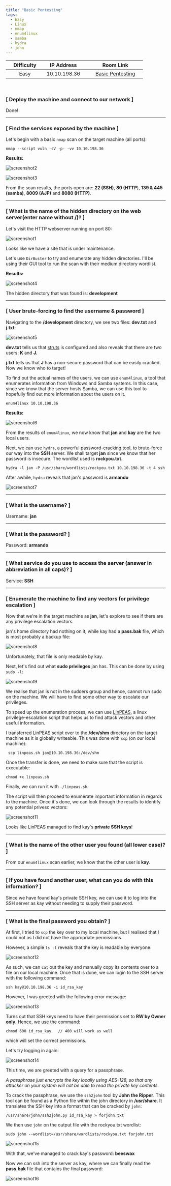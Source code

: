 ```yaml
---
title: "Basic Pentesting"
tags:
  - Easy
  - Linux
  - nmap
  - enum4linux
  - samba
  - hydra
  - john
---
```


|  | Difficulty |  |  IP Address   |  |  | Room Link |  |
|--| :--------: |--|:------------: |--|--| :--------:|--|
|  |   Easy     |  | 10.10.198.36  |  |  | [Basic Pentesting](https://tryhackme.com/room/basicpentestingjt) |  |

<br>

### [ Deploy the machine and connect to our network ]

Done!

---

### [ Find the services exposed by the machine ]

Let's begin with a basic `nmap` scan on the target machine (all ports):

```
nmap --script vuln -sV -p- -vv 10.10.198.36 
```

**Results:**

![screenshot2](../assets/images/basic_pentesting/screenshot2.png)

![screenshot3](../assets/images/basic_pentesting/screenshot3.png)

From the scan results, the ports open are: **22 (SSH)**, **80 (HTTP**), **139 & 445 (samba)**, **8009 (AJP)** and **8080 (HTTP)**.

---

### [ What is the name of the hidden directory on the web server(enter name without /)? ]

Let's visit the HTTP webserver running on port 80:

![screenshot1](../assets/images/basic_pentesting/screenshot1.png)

Looks like we have a site that is under maintenance.

Let's use `DirBuster` to try and enumerate any hidden directories. I'll be using their GUI tool to run the scan with their medium directory wordlist.

**Results:**

![screenshot4](../assets/images/basic_pentesting/screenshot4.png)

The hidden directory that was found is: **development**

---

### [ User brute-forcing to find the username & password ]

Navigating to the **/development** directory, we see two files: **dev.txt** and **j.txt**:

![screenshot5](../assets/images/basic_pentesting/screenshot5.png)

**dev.txt** tells us that [struts](https://struts.apache.org/) is configured and also reveals that there are two users: **K** and **J.** 

**j.txt** tells us that **J** has a non-secure password that can be easily cracked. Now we know who to target!

To find out the actual names of the users, we can use `enum4linux`, a tool that enumerates information from Windows and Samba systems. In this case, since we know that the server hosts Samba, we can use this tool to hopefully find out more information about the users on it.

```
enum4linux 10.10.198.36
```

**Results:**

![screenshot6](../assets/images/basic_pentesting/screenshot6.png)

From the results of `enum4linux`, we now know that **jan** and **kay** are the two local users.

Next, we can use `hydra`, a powerful password-cracking tool, to brute-force our way into the **SSH** server. We shall target **jan** since we know that her password is insecure. The wordlist used is **rockyou.txt**.

```
hydra -l jan -P /usr/share/wordlists/rockyou.txt 10.10.198.36 -t 4 ssh
```

After awhile, `hydra` reveals that jan's password is **armando**

![screenshot7](../assets/images/basic_pentesting/screenshot7.png)

---

### [ What is the username? ]

Username: **jan**

---

### [ What is the password? ]

Password: **armando**

---

### [ What service do you use to access the server (answer in abbreviation in all caps)? ]

Service: **SSH**

---

### [ Enumerate the machine to find any vectors for privilege escalation ]

Now that we're in the target machine as **jan**, let's explore to see if there are any privilege escalation vectors.

jan's home directory had nothing on it, while kay had a **pass.bak** file, which is most probably a backup file:

![screenshot8](../assets/images/basic_pentesting/screenshot8.png)

Unfortunately, that file is only readable by kay. 

Next, let's find out what **sudo privileges** jan has. This can be done by using `sudo -l`: 

![screenshot9](../assets/images/basic_pentesting/screenshot9.png)

We realise that jan is not in the sudoers group and hence, cannot run sudo on the machine. We will have to find some other way to escalate our privileges.

To speed up the enumeration process, we can use [LinPEAS](https://github.com/carlospolop/PEASS-ng), a linux privilege-escalation script that helps us to find attack vectors and other useful information.

I transferred LinPEAS script over to the **/dev/shm** directory on the target machine as it is globally writeable. This was done with `scp` (on our local machine):

```
 scp linpeas.sh jan@10.10.198.36:/dev/shm
```

Once the transfer is done, we need to make sure that the script is executable:

```
chmod +x linpeas.sh
```

Finally, we can run it with `./linpeas.sh`.

The script will then proceed to enumerate important information in regards to the machine. Once it's done, we can look through the results to identify any potential privesc vectors:

![screenshot11](../assets/images/basic_pentesting/screenshot11.png)

Looks like LinPEAS managed to find kay's **private SSH keys**! 

---

### [ What is the name of the other user you found (all lower case)? ]

From our `enum4linux` scan earlier, we know that the other user is **kay**.

---

### [ If you have found another user, what can you do with this information? ]

Since we have found kay's private SSH key, we can use it to log into the SSH server as kay without needing to supply their password. 

---

### [ What is the final password you obtain? ]

At first, I tried to `scp` the key over to my local machine, but I realised that I could not as I did not have the appropriate permissions. 

However, a simple `ls -l` reveals that the key is readable by everyone:

![screenshot12](../assets/images/basic_pentesting/screenshot12.png)

As such, we can `cat` out the key and manually copy its contents over to a file on our local machine. Once that is done, we can login to the SSH server with the following command:

```
ssh kay@10.10.198.36 -i id_rsa_kay
```

However, I was greeted with the following error message:

![screenshot13](../assets/images/basic_pentesting/screenshot13.png)

Turns out that SSH keys need to have their permissions set to **RW by Owner only**. Hence, we use the command:

```
chmod 600 id_rsa_kay   // 400 will work as well
```

which will set the correct permissions. 

Let's try logging in again:

![screenshot14](../assets/images/basic_pentesting/screenshot14.png)

This time, we are greeted with a query for a passphrase. 

*A passphrase just encrypts the key locally using AES-128, so that any attacker on your system will not be able to read the private key contents.*

To crack the passphrase, we use the `ssh2john` tool by **John the Ripper**. This tool can be found as a Python file within the john directory in **/usr/share**. It translates the SSH key into a format that can be cracked by `john`:

```
/usr/share/john/ssh2john.py id_rsa_kay > forjohn.txt
```

We then use `john` on the output file with the rockyou.txt wordlist:

```
sudo john --wordlist=/usr/share/wordlists/rockyou.txt forjohn.txt
```

![screenshot15](../assets/images/basic_pentesting/screenshot15.png)

With that, we've managed to crack kay's password: **beeswax**

Now we can ssh into the server as kay, where we can finally read the **pass.bak** file that contains the final password:

![screenshot16](../assets/images/basic_pentesting/screenshot16.png)

